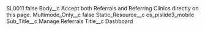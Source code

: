 <?xml version="1.0" encoding="UTF-8"?>
<CustomMetadata xmlns="http://soap.sforce.com/2006/04/metadata" xmlns:xsi="http://www.w3.org/2001/XMLSchema-instance" xmlns:xsd="http://www.w3.org/2001/XMLSchema">
    <label>SL0011</label>
    <protected>false</protected>
    <values>
        <field>Body__c</field>
        <value xsi:type="xsd:string">Accept both Referrals and Referring Clinics directly on this page.</value>
    </values>
    <values>
        <field>Multimode_Only__c</field>
        <value xsi:type="xsd:boolean">false</value>
    </values>
    <values>
        <field>Static_Resource__c</field>
        <value xsi:type="xsd:string">os_pislide3_mobile</value>
    </values>
    <values>
        <field>Sub_Title__c</field>
        <value xsi:type="xsd:string">Manage Referrals</value>
    </values>
    <values>
        <field>Title__c</field>
        <value xsi:type="xsd:string">Dashboard</value>
    </values>
</CustomMetadata>
